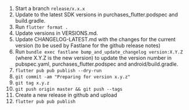1. Start a branch `release/x.x.x`
1. Update to the latest SDK versions in purchases_flutter.podspec and build.gradle.
1. Run `flutter format .`
1. Update versions in VERSIONS.md.
1. Update CHANGELOG-LATEST.md with the changes for the current version (to be used by Fastlane for the github release notes)
1. Run `bundle exec fastlane bump_and_update_changelog version:X.Y.Z` (where X.Y.Z is the new version) to update the version number in pubspec.yaml, purchases_flutter.podspec and android/build.gradle.
1. `flutter pub pub publish --dry-run`
1. `git commit -am "Preparing for version x.y.z"`
1. `git tag x.y.z`
1. `git push origin master && git push --tags`
1. Create a new release in github and upload
1. `flutter pub pub publish`
